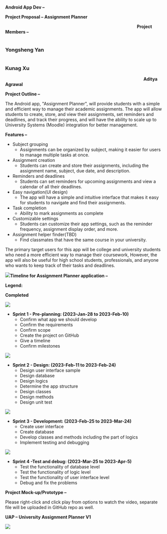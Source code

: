 **Android App Dev –**

**Project Proposal –                                          Assignment Planner**

`									                        `**Project Members –**
### `										                    `**Yongsheng Yan**
### `											                     `**Kunag Xu**
`										                       `**Aditya Agrawal**

**Project Outline –** 

The Android app, "Assignment Planner", will provide students with a simple and efficient way to manage their academic assignments. The app will allow students to create, store, and view their assignments, set reminders and deadlines, and track their progress, and will have the ability to scale up to University Systems (Moodle) integration for better management.

**Features –**

- Subject grouping
  - Assignments can be organized by subject, making it easier for users to manage multiple tasks at once.
- Assignment creation
  - Students can create and store their assignments, including the assignment name, subject, due date, and description.
- Reminders and deadlines
  - Students can set reminders for upcoming assignments and view a calendar of all their deadlines.
- Easy navigation(UI design)
  - The app will have a simple and intuitive interface that makes it easy for students to navigate and find their assignments.
- Task completion
  - Ability to mark assignments as complete
- Customizable settings
  - Students can customize their app settings, such as the reminder frequency, assignment display order, and more.
- Assignment helper finder(TBD)
  - Find classmates that have the same course in your university. 

The primary target users for this app will be college and university students who need a more efficient way to manage their coursework, However, the app will also be useful for high school students, professionals, and anyone who wants to keep track of their tasks and deadlines.

![](Aspose.Words.ca0e4588-b824-4ae1-892c-5c40a9ee75ae.001.png)**Timeline for Assignment Planner application –**

**Legend:**

**Completed**    

![](Aspose.Words.ca0e4588-b824-4ae1-892c-5c40a9ee75ae.002.png)

- **Sprint 1 - Pre-planning: (2023-Jan-28 to 2023-Feb-10)**
  - Confirm what app we should develop
  - Confirm the requirements
  - Confirm scope
  - Create the project on GitHub
  - Give a timeline
  - Confirm milestones

![](Aspose.Words.ca0e4588-b824-4ae1-892c-5c40a9ee75ae.003.png)

- **Sprint 2 - Design: (2023-Feb-11 to 2023-Feb-24)**
  - Design user interface sample
  - Design database
  - Design logics
  - Determine the app structure
  - Design classes
  - Design methods
  - Design unit test

![](Aspose.Words.ca0e4588-b824-4ae1-892c-5c40a9ee75ae.004.png)

- **Sprint 3 - Development: (2023-Feb-25 to 2023-Mar-24)**
  - Create user interface
  - Create database
  - Develop classes and methods including the part of logics
  - Implement testing and debugging

![](Aspose.Words.ca0e4588-b824-4ae1-892c-5c40a9ee75ae.005.png)

- **Sprint 4 -Test and debug: (2023-Mar-25 to 2023-Apr-5)**
  - Test the functionality of database level
  - Test the functionality of logic level
  - Test the functionality of user interface level
  - Debug and fix the problems






**Project Mock-up/Prototype –**

Please right-click and click play from options to watch the video, separate file will be uploaded in GitHub repo as well.

**UAP – University Assignment Planner V1**

![](Aspose.Words.ca0e4588-b824-4ae1-892c-5c40a9ee75ae.006.png)


